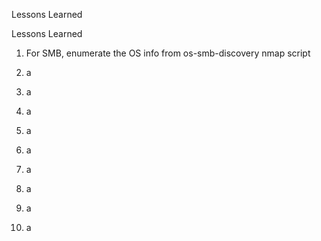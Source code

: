 Lessons Learned

Lessons Learned

1. For SMB, enumerate the OS info from os-smb-discovery nmap script

2. a
3. a
4. a
5. a
6. a
7. a
8. a
9. a
10. a